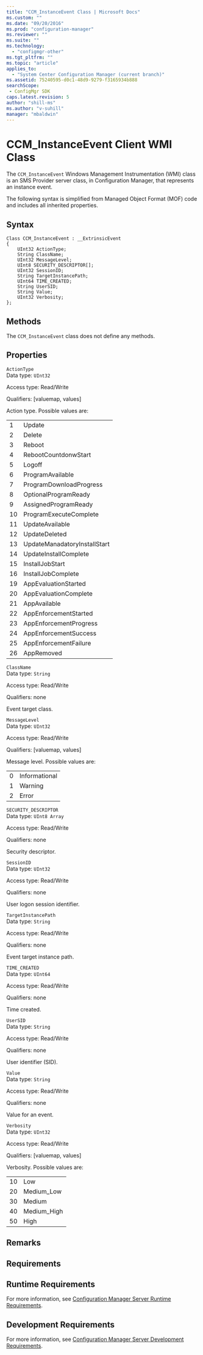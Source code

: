 ```yaml
---
title: "CCM_InstanceEvent Class | Microsoft Docs"
ms.custom: ""
ms.date: "09/20/2016"
ms.prod: "configuration-manager"
ms.reviewer: ""
ms.suite: ""
ms.technology:
  - "configmgr-other"
ms.tgt_pltfrm: ""
ms.topic: "article"
applies_to:
  - "System Center Configuration Manager (current branch)"
ms.assetid: 75240595-d0c1-48d9-9279-f3165934b888searchScope: - ConfigMgr SDK
caps.latest.revision: 5
author: "shill-ms"
ms.author: "v-suhill"
manager: "mbaldwin"
---
```

# CCM_InstanceEvent Client WMI Class
The `CCM_InstanceEvent` Windows Management Instrumentation (WMI) class is an SMS Provider server class, in Configuration Manager, that represents an instance event.   

 The following syntax is simplified from Managed Object Format (MOF) code and includes all inherited properties.  

## Syntax  

```  
Class CCM_InstanceEvent : __ExtrinsicEvent  
{  
    UInt32 ActionType;  
    String ClassName;  
    UInt32 MessageLevel;  
    UInt8 SECURITY_DESCRIPTOR[];  
    UInt32 SessionID;  
    String TargetInstancePath;  
    UInt64 TIME_CREATED;  
    String UserSID;  
    String Value;  
    UInt32 Verbosity;  
};  
```  

## Methods  
 The `CCM_InstanceEvent` class does not define any methods.  

## Properties  
 `ActionType`  
 Data type: `UInt32`  

 Access type: Read/Write  

 Qualifiers: [valuemap, values]  

 Action type. Possible values are:    

|||  
|-|-|  
|1|Update|  
|2|Delete|  
|3|Reboot|  
|4|RebootCountdonwStart|  
|5|Logoff|  
|6|ProgramAvailable|  
|7|ProgramDownloadProgress|  
|8|OptionalProgramReady|  
|9|AssignedProgramReady|  
|10|ProgramExecuteComplete|  
|11|UpdateAvailable|  
|12|UpdateDeleted|  
|13|UpdateManadatoryInstallStart|  
|14|UpdateInstallComplete|  
|15|InstallJobStart|  
|16|InstallJobComplete|  
|19|AppEvaluationStarted|  
|20|AppEvaluationComplete|  
|21|AppAvailable|  
|22|AppEnforcementStarted|  
|23|AppEnforcementProgress|  
|24|AppEnforcementSuccess|  
|25|AppEnforcementFailure|  
|26|AppRemoved|  

 `ClassName`  
 Data type: `String`  

 Access type: Read/Write  

 Qualifiers: none  

 Event target class.    

 `MessageLevel`  
 Data type: `UInt32`  

 Access type: Read/Write  

 Qualifiers: [valuemap, values]  

 Message level. Possible values are:    

|||  
|-|-|  
|0|Informational|  
|1|Warning|  
|2|Error|  

 `SECURITY_DESCRIPTOR`  
 Data type: `UInt8 Array`  

 Access type: Read/Write  

 Qualifiers: none  

 Security descriptor.   

 `SessionID`  
 Data type: `UInt32`  

 Access type: Read/Write  

 Qualifiers: none  

 User logon session identifier.   

 `TargetInstancePath`  
 Data type: `String`  

 Access type: Read/Write  

 Qualifiers: none  

 Event target instance path.    

 `TIME_CREATED`  
 Data type: `UInt64`  

 Access type: Read/Write  

 Qualifiers: none  

 Time created.   

 `UserSID`  
 Data type: `String`  

 Access type: Read/Write  

 Qualifiers: none  

 User identifier (SID).    

 `Value`  
 Data type: `String`  

 Access type: Read/Write  

 Qualifiers: none  

 Value for an event.    

 `Verbosity`  
 Data type: `UInt32`  

 Access type: Read/Write  

 Qualifiers: [valuemap, values]  

 Verbosity. Possible values are:  

|||  
|-|-|  
|10|Low|  
|20|Medium_Low|  
|30|Medium|  
|40|Medium_High|  
|50|High|  

## Remarks  

## Requirements  

## Runtime Requirements  
 For more information, see [Configuration Manager Server Runtime Requirements](../../../../../develop/core/reqs/server-runtime-requirements.md).  

## Development Requirements  
 For more information, see [Configuration Manager Server Development Requirements](../../../../../develop/core/reqs/server-development-requirements.md).
